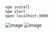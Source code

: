 ```
npm install
npm start
open localhost:3000
```
![image](https://user-images.githubusercontent.com/8848650/209762126-f296af39-cc46-44dc-8b23-42f57097c6f9.png)
![image](https://user-images.githubusercontent.com/8848650/209762155-abb562a0-a2c1-42ac-bc8b-b8de67901860.png)
